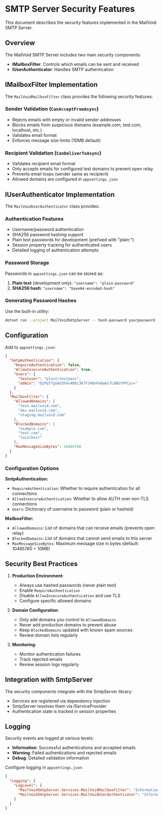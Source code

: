 # SMTP Server Security Features

This document describes the security features implemented in the MailVoid SMTP Server.

## Overview

The MailVoid SMTP Server includes two main security components:
- **IMailboxFilter**: Controls which emails can be sent and received
- **IUserAuthenticator**: Handles SMTP authentication

## IMailboxFilter Implementation

The `MailVoidMailboxFilter` class provides the following security features:

### Sender Validation (`CanAcceptFromAsync`)
- Rejects emails with empty or invalid sender addresses
- Blocks emails from suspicious domains (example.com, test.com, localhost, etc.)
- Validates email format
- Enforces message size limits (10MB default)

### Recipient Validation (`CanDeliverToAsync`)
- Validates recipient email format
- Only accepts emails for configured test domains to prevent open relay
- Prevents email loops (sender same as recipient)
- Allowed domains are configured in `appsettings.json`

## IUserAuthenticator Implementation

The `MailVoidUserAuthenticator` class provides:

### Authentication Features
- Username/password authentication
- SHA256 password hashing support
- Plain text passwords for development (prefixed with "plain:")
- Session property tracking for authenticated users
- Detailed logging of authentication attempts

### Password Storage
Passwords in `appsettings.json` can be stored as:
1. **Plain text** (development only): `"username": "plain:password"`
2. **SHA256 hash**: `"username": "base64-encoded-hash"`

### Generating Password Hashes
Use the built-in utility:
```bash
dotnet run --project MailVoidSmtpServer -- hash-password yourpassword
```

## Configuration

Add to `appsettings.json`:

```json
{
  "SmtpAuthentication": {
    "RequireAuthentication": false,
    "AllowInsecureAuthentication": true,
    "Users": {
      "testuser": "plain:testpass",
      "admin": "Q1PqTfgGAd3hXx4D0i3K7FJH8nFmOw6s7L8N5tPPCys="
    }
  },
  "MailboxFilter": {
    "AllowedDomains": [
      "test.mailvoid.com",
      "dev.mailvoid.com",
      "staging.mailvoid.com"
    ],
    "BlockedDomains": [
      "example.com",
      "test.com",
      "localhost"
    ],
    "MaxMessageSizeBytes": 10485760
  }
}
```

### Configuration Options

**SmtpAuthentication:**
- `RequireAuthentication`: Whether to require authentication for all connections
- `AllowInsecureAuthentication`: Whether to allow AUTH over non-TLS connections
- `Users`: Dictionary of username to password (plain or hashed)

**MailboxFilter:**
- `AllowedDomains`: List of domains that can receive emails (prevents open relay)
- `BlockedDomains`: List of domains that cannot send emails to this server
- `MaxMessageSizeBytes`: Maximum message size in bytes (default: 10485760 = 10MB)

## Security Best Practices

1. **Production Environment**:
   - Always use hashed passwords (never plain text)
   - Enable `RequireAuthentication`
   - Disable `AllowInsecureAuthentication` and use TLS
   - Configure specific allowed domains

2. **Domain Configuration**:
   - Only add domains you control to `AllowedDomains`
   - Never add production domains to prevent abuse
   - Keep `BlockedDomains` updated with known spam sources
   - Review domain lists regularly

3. **Monitoring**:
   - Monitor authentication failures
   - Track rejected emails
   - Review session logs regularly

## Integration with SmtpServer

The security components integrate with the SmtpServer library:
- Services are registered via dependency injection
- SmtpServer resolves them via IServiceProvider
- Authentication state is tracked in session properties

## Logging

Security events are logged at various levels:
- **Information**: Successful authentications and accepted emails
- **Warning**: Failed authentications and rejected emails
- **Debug**: Detailed validation information

Configure logging in `appsettings.json`:
```json
{
  "Logging": {
    "LogLevel": {
      "MailVoidSmtpServer.Services.MailVoidMailboxFilter": "Information",
      "MailVoidSmtpServer.Services.MailVoidUserAuthenticator": "Information"
    }
  }
}
```